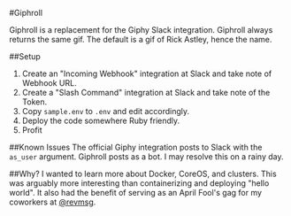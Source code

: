 #Giphroll

Giphroll is a replacement for the Giphy Slack integration. Giphroll always returns the same gif. The default is a gif of Rick Astley, hence the name.

##Setup
1. Create an "Incoming Webhook" integration at Slack and take note of Webhook URL.
2. Create a "Slash Command" integration at Slack and take note of the Token.
3. Copy ```sample.env``` to ```.env``` and edit accordingly.
4. Deploy the code somewhere Ruby friendly.
5. Profit

##Known Issues
The official Giphy integration posts to Slack with the ```as_user``` argument. Giphroll posts as a bot. I may resolve this on a rainy day.

##Why?
I wanted to learn more about Docker, CoreOS, and clusters. This was arguably more interesting than containerizing and deploying "hello world". It also had the benefit of serving as an April Fool's gag for my coworkers at [@revmsg](https://revolutionmessaging.com/).
